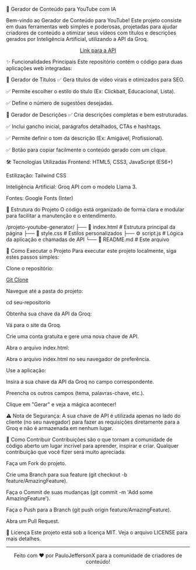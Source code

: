 🚀 Gerador de Conteúdo para YouTube com IA
<div align="center">

</div>

Bem-vindo ao Gerador de Conteúdo para YouTube! Este projeto consiste em duas ferramentas web simples e poderosas, projetadas para ajudar criadores de conteúdo a otimizar seus vídeos com títulos e descrições gerados por Inteligência Artificial, utilizando a API da Groq.

<p align="center">
<a href="https://console.groq.com/keys" target="_blank">Link para a API</a>
</p>

✨ Funcionalidades Principais
Este repositório contém o código para duas aplicações web integradas:

📝 Gerador de Títulos
✅ Gera títulos de vídeo virais e otimizados para SEO.

✅ Permite escolher o estilo do título (Ex: Clickbait, Educacional, Lista).

✅ Define o número de sugestões desejadas.

📖 Gerador de Descrições
✅ Cria descrições completas e bem estruturadas.

✅ Inclui gancho inicial, parágrafos detalhados, CTAs e hashtags.

✅ Permite definir o tom da descrição (Ex: Amigável, Profissional).

✅ Botão para copiar facilmente o conteúdo gerado com um clique.

🛠️ Tecnologias Utilizadas
Frontend: HTML5, CSS3, JavaScript (ES6+)

Estilização: Tailwind CSS

Inteligência Artificial: Groq API com o modelo Llama 3.

Fontes: Google Fonts (Inter)

📂 Estrutura do Projeto
O código está organizado de forma clara e modular para facilitar a manutenção e o entendimento.

/projeto-youtube-generator/
├── 📄 index.html      # Estrutura principal da página
├── 🎨 style.css       # Estilos personalizados
├── ⚙️ script.js       # Lógica da aplicação e chamadas de API
└── 📖 README.md       # Este arquivo

🚀 Como Executar o Projeto
Para executar este projeto localmente, siga estes passos simples:

Clone o repositório:

[Git Clone](https://github.com/PauloJeffersonX/projetoyoutube.git)

Navegue até a pasta do projeto:

cd seu-repositorio

Obtenha sua chave da API da Groq:

Vá para o site da Groq.

Crie uma conta gratuita e gere uma nova chave de API.

Abra o arquivo index.html:

Abra o arquivo index.html no seu navegador de preferência.

Use a aplicação:

Insira a sua chave da API da Groq no campo correspondente.

Preencha os outros campos (tema, palavras-chave, etc.).

Clique em "Gerar" e veja a mágica acontecer!

⚠️ Nota de Segurança: A sua chave de API é utilizada apenas no lado do cliente (no seu navegador) para fazer as requisições diretamente para a Groq e não é armazenada em nenhum lugar.

🤝 Como Contribuir
Contribuições são o que tornam a comunidade de código aberto um lugar incrível para aprender, inspirar e criar. Qualquer contribuição que você fizer será muito apreciada.

Faça um Fork do projeto.

Crie uma Branch para sua feature (git checkout -b feature/AmazingFeature).

Faça o Commit de suas mudanças (git commit -m 'Add some AmazingFeature').

Faça o Push para a Branch (git push origin feature/AmazingFeature).

Abra um Pull Request.

📄 Licença
Este projeto está sob a licença MIT. Veja o arquivo LICENSE para mais detalhes.

<hr>

<p align="center">
Feito com ❤️ por PauloJeffersonX para a comunidade de criadores de conteúdo!
</p>
